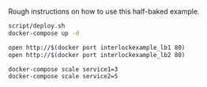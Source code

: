 Rough instructions on how to use this half-baked example.

```bash
script/deploy.sh
docker-compose up -d

open http://$(docker port interlockexample_lb1 80)
open http://$(docker port interlockexample_lb2 80)

docker-compose scale service1=3
docker-compose scale service2=5
```
